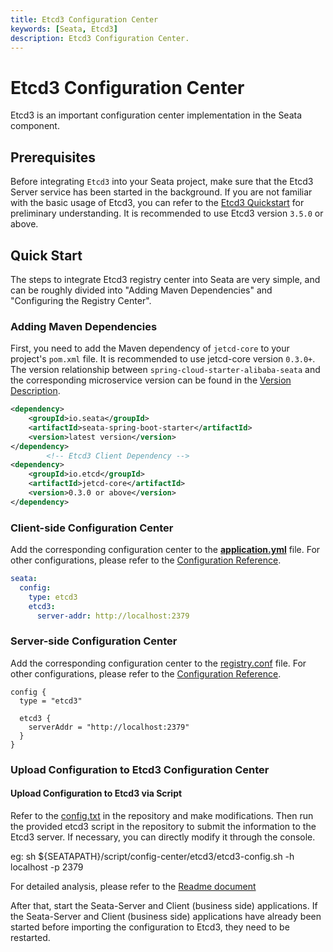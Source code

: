 ```yaml
---
title: Etcd3 Configuration Center
keywords: [Seata, Etcd3]
description: Etcd3 Configuration Center.
---
```


# Etcd3 Configuration Center

Etcd3 is an important configuration center implementation in the Seata component.

## Prerequisites

Before integrating `Etcd3` into your Seata project, make sure that the Etcd3 Server service has been started in the background. If you are not familiar with the basic usage of Etcd3, you can refer to the [Etcd3 Quickstart](https://etcd.io/docs/v3.5/quickstart) for preliminary understanding. It is recommended to use Etcd3 version `3.5.0` or above.

## Quick Start

The steps to integrate Etcd3 registry center into Seata are very simple, and can be roughly divided into "Adding Maven Dependencies" and "Configuring the Registry Center".

### Adding Maven Dependencies

First, you need to add the Maven dependency of `jetcd-core` to your project's `pom.xml` file. It is recommended to use jetcd-core version `0.3.0+`. The version relationship between `spring-cloud-starter-alibaba-seata` and the corresponding microservice version can be found in the [Version Description](https://github.com/alibaba/spring-cloud-alibaba/wiki/%E7%89%88%E6%9C%AC%E8%AF%B4%E6%98%8E).

```xml
<dependency>
    <groupId>io.seata</groupId>
    <artifactId>seata-spring-boot-starter</artifactId>
    <version>latest version</version>
</dependency>
        <!-- Etcd3 Client Dependency -->
<dependency>
    <groupId>io.etcd</groupId>
    <artifactId>jetcd-core</artifactId>
    <version>0.3.0 or above</version>
</dependency>
```

### Client-side Configuration Center

Add the corresponding configuration center to the [**application.yml**](https://github.com/apache/incubator-seata/blob/develop/script/client/spring/application.yml) file. For other configurations, please refer to the [Configuration Reference](https://github.com/apache/incubator-seata/tree/develop/script/client).

```yaml
seata:
  config:
    type: etcd3
    etcd3:
      server-addr: http://localhost:2379
```

### Server-side Configuration Center

Add the corresponding configuration center to the [registry.conf](https://github.com/apache/incubator-seata/blob/develop/script/server/config/registry.conf) file. For other configurations, please refer to the [Configuration Reference](https://github.com/apache/incubator-seata/tree/develop/script/server).

```
config {
  type = "etcd3"

  etcd3 {
    serverAddr = "http://localhost:2379"
  }
}

```

### Upload Configuration to Etcd3 Configuration Center

#### Upload Configuration to Etcd3 via Script

Refer to the [config.txt](https://github.com/apache/incubator-seata/tree/develop/script/config-center) in the repository and make modifications. Then run the provided etcd3 script in the repository to submit the information to the Etcd3 server. If necessary, you can directly modify it through the console.

eg: sh ${SEATAPATH}/script/config-center/etcd3/etcd3-config.sh -h localhost -p 2379

For detailed analysis, please refer to the [Readme document](https://github.com/apache/incubator-seata/blob/develop/script/config-center/README.md)

After that, start the Seata-Server and Client (business side) applications. If the Seata-Server and Client (business side) applications have already been started before importing the configuration to Etcd3, they need to be restarted.
